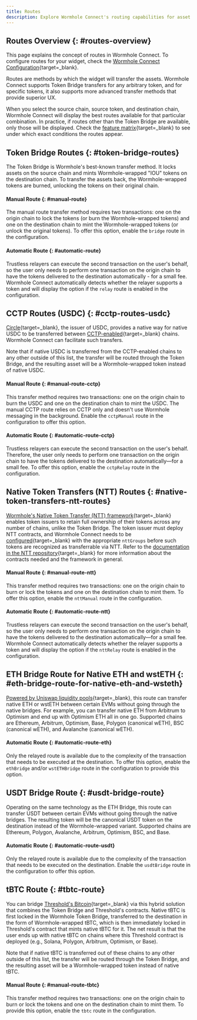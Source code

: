 ```yaml
---
title: Routes
description: Explore Wormhole Connect's routing capabilities for asset transfers, featuring Token Bridge, CCTP, NTT, and various blockchain-specific routes for optimal UX. 
---
```


## Routes Overview {: #routes-overview}

This page explains the concept of routes in Wormhole Connect. To configure routes for your widget, check the [Wormhole Connect Configuration](/docs/build/applications/connect/configuration/){target=\_blank}.

Routes are methods by which the widget will transfer the assets. Wormhole Connect supports Token Bridge transfers for any arbitrary token, and for specific tokens, it also supports more advanced transfer methods that provide superior UX.

When you select the source chain, source token, and destination chain, Wormhole Connect will display the best routes available for that particular combination. In practice, if routes other than the Token Bridge are available, only those will be displayed. Check the [feature matrix](/docs/build/applications/connect/features/){target=\_blank} to see under which exact conditions the routes appear.

## Token Bridge Routes {: #token-bridge-routes}

The Token Bridge is Wormhole's best-known transfer method. It locks assets on the source chain and mints Wormhole-wrapped "IOU" tokens on the destination chain. To transfer the assets back, the Wormhole-wrapped tokens are burned, unlocking the tokens on their original chain.

#### Manual Route {: #manual-route}

The manual route transfer method requires two transactions: one on the origin chain to lock the tokens (or burn the Wormhole-wrapped tokens) and one on the destination chain to mint the Wormhole-wrapped tokens (or unlock the original tokens). To offer this option, enable the `bridge` route in the configuration.

#### Automatic Route {: #automatic-route}

Trustless relayers can execute the second transaction on the user's behalf, so the user only needs to perform one transaction on the origin chain to have the tokens delivered to the destination automatically - for a small fee. Wormhole Connect automatically detects whether the relayer supports a token and will display the option if the `relay` route is enabled in the configuration.

## CCTP Routes (USDC) {: #cctp-routes-usdc}
 
[Circle](https://www.circle.com/en/){target=\_blank}, the issuer of USDC, provides a native way for native USDC to be transferred between [CCTP-enabled](https://www.circle.com/en/cross-chain-transfer-protocol){target=\_blank} chains. Wormhole Connect can facilitate such transfers.

Note that if native USDC is transferred from the CCTP-enabled chains to any other outside of this list, the transfer will be routed through the Token Bridge, and the resulting asset will be a Wormhole-wrapped token instead of native USDC.

#### Manual Route {: #manual-route-cctp}

This transfer method requires two transactions: one on the origin chain to burn the USDC and one on the destination chain to mint the USDC. The manual CCTP route relies on CCTP only and doesn't use Wormhole messaging in the background. Enable the `cctpManual` route in the configuration to offer this option.

#### Automatic Route {: #automatic-route-cctp}

Trustless relayers can execute the second transaction on the user's behalf. Therefore, the user only needs to perform one transaction on the origin chain to have the tokens delivered to the destination automatically—for a small fee. To offer this option, enable the `cctpRelay` route in the configuration.

## Native Token Transfers (NTT) Routes {: #native-token-transfers-ntt-routes}

[Wormhole's Native Token Transfer (NTT) framework](https://github.com/wormhole-foundation/example-native-token-transfers/){target=\_blank} enables token issuers to retain full ownership of their tokens across any number of chains, unlike the Token Bridge. The token issuer must deploy NTT contracts, and Wormhole Connect needs to be [configured](/docs/build/applications/connect/configuration/){target=\_blank} with the appropriate `nttGroups` before such tokens are recognized as transferrable via NTT. Refer to the [documentation in the NTT repository](https://github.com/wormhole-foundation/example-native-token-transfers?tab=readme-ov-file#overview){target=\_blank} for more information about the contracts needed and the framework in general.

#### Manual Route {: #manual-route-ntt}

This transfer method requires two transactions: one on the origin chain to burn or lock the tokens and one on the destination chain to mint them. To offer this option, enable the `nttManual` route in the configuration.

#### Automatic Route  {: #automatic-route-ntt}

Trustless relayers can execute the second transaction on the user's behalf, so the user only needs to perform one transaction on the origin chain to have the tokens delivered to the destination automatically—for a small fee. Wormhole Connect automatically detects whether the relayer supports a token and will display the option if the `nttRelay` route is enabled in the configuration.

## ETH Bridge Route for Native ETH and wstETH {: #eth-bridge-route-for-native-eth-and-wsteth}

[Powered by Uniswap liquidity pools](https://github.com/wormhole-foundation/example-uniswap-liquidity-layer){target=\_blank}, this route can transfer native ETH or wstETH between certain EVMs without going through the native bridges. For example, you can transfer native ETH from Arbitrum to Optimism and end up with Optimism ETH all in one go. Supported chains are Ethereum, Arbitrum, Optimism, Base, Polygon (canonical wETH), BSC (canonical wETH), and Avalanche (canonical wETH).

#### Automatic Route {: #automatic-route-eth}

Only the relayed route is available due to the complexity of the transaction that needs to be executed at the destination. To offer this option, enable the `ethBridge` and/or `wstETHBridge` route in the configuration to provide this option.

## USDT Bridge Route {: #usdt-bridge-route}

Operating on the same technology as the ETH Bridge, this route can transfer USDT between certain EVMs without going through the native bridges. The resulting token will be the canonical USDT token on the destination instead of the Wormhole-wrapped variant. Supported chains are Ethereum, Polygon, Avalanche, Arbitrum, Optimism, BSC, and Base.

#### Automatic Route {: #automatic-route-usdt}

Only the relayed route is available due to the complexity of the transaction that needs to be executed on the destination. Enable the `usdtBridge` route in the configuration to offer this option.

## tBTC Route {: #tbtc-route}

You can bridge [Threshold's Bitcoin](https://threshold.network/){target=\_blank} via this hybrid solution that combines the Token Bridge and Threshold's contracts. Native tBTC is first locked in the Wormhole Token Bridge, transferred to the destination in the form of Wormhole-wrapped tBTC, which is then immediately locked in Threshold's contract that mints native tBTC for it. The net result is that the user ends up with native tBTC on chains where this Threshold contract is deployed (e.g., Solana, Polygon, Arbitrum, Optimism, or Base).

Note that if native tBTC is transferred out of these chains to any other outside of this list, the transfer will be routed through the Token Bridge, and the resulting asset will be a Wormhole-wrapped token instead of native tBTC.

#### Manual Route {: #manual-route-tbtc}

This transfer method requires two transactions: one on the origin chain to burn or lock the tokens and one on the destination chain to mint them. To provide this option, enable the `tbtc` route in the configuration.